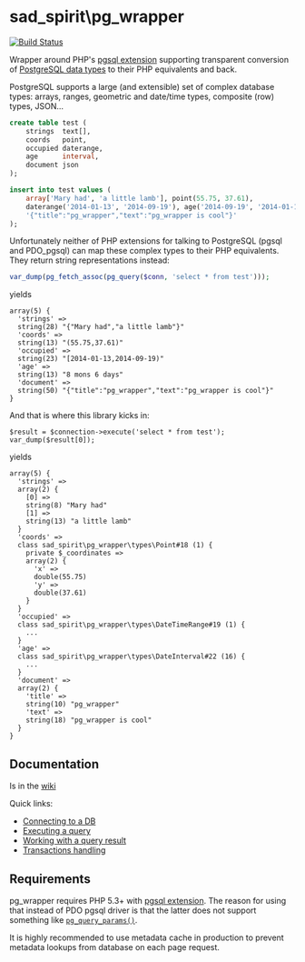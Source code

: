 # sad_spirit\pg_wrapper

[![Build Status](https://travis-ci.org/sad-spirit/pg-wrapper.svg?branch=master)](https://travis-ci.org/sad-spirit/pg-wrapper)

Wrapper around PHP's [pgsql extension] supporting transparent conversion of [PostgreSQL data types] to their PHP equivalents and back.

PostgreSQL supports a large (and extensible) set of complex database types: arrays, ranges, geometric and date/time
types, composite (row) types, JSON...

```SQL
create table test (
    strings  text[],
    coords   point,
    occupied daterange,
    age      interval,
    document json
);

insert into test values (
    array['Mary had', 'a little lamb'], point(55.75, 37.61),
    daterange('2014-01-13', '2014-09-19'), age('2014-09-19', '2014-01-13'),
    '{"title":"pg_wrapper","text":"pg_wrapper is cool"}'
);
```

Unfortunately neither of PHP extensions for talking to PostgreSQL (pgsql and PDO_pgsql) can map these complex
types to their PHP equivalents. They return string representations instead:

```PHP
var_dump(pg_fetch_assoc(pg_query($conn, 'select * from test')));
```
yields
```
array(5) {
  'strings' =>
  string(28) "{"Mary had","a little lamb"}"
  'coords' =>
  string(13) "(55.75,37.61)"
  'occupied' =>
  string(23) "[2014-01-13,2014-09-19)"
  'age' =>
  string(13) "8 mons 6 days"
  'document' =>
  string(50) "{"title":"pg_wrapper","text":"pg_wrapper is cool"}"
}
```

And that is where this library kicks in:
```
$result = $connection->execute('select * from test');
var_dump($result[0]);
```
yields
```
array(5) {
  'strings' =>
  array(2) {
    [0] =>
    string(8) "Mary had"
    [1] =>
    string(13) "a little lamb"
  }
  'coords' =>
  class sad_spirit\pg_wrapper\types\Point#18 (1) {
    private $_coordinates =>
    array(2) {
      'x' =>
      double(55.75)
      'y' =>
      double(37.61)
    }
  }
  'occupied' =>
  class sad_spirit\pg_wrapper\types\DateTimeRange#19 (1) {
    ...
  }
  'age' =>
  class sad_spirit\pg_wrapper\types\DateInterval#22 (16) {
    ...
  }
  'document' =>
  array(2) {
    'title' =>
    string(10) "pg_wrapper"
    'text' =>
    string(18) "pg_wrapper is cool"
  }
}
```

## Documentation

Is in the [wiki](https://github.com/sad-spirit/pg-wrapper/wiki)

Quick links:

* [Connecting to a DB](https://github.com/sad-spirit/pg-wrapper/wiki/connecting)<br />
* [Executing a query](https://github.com/sad-spirit/pg-wrapper/wiki/query)<br />
* [Working with a query result](https://github.com/sad-spirit/pg-wrapper/wiki/result)<br />
* [Transactions handling](https://github.com/sad-spirit/pg-wrapper/wiki/transactions)<br />


## Requirements

pg_wrapper requires PHP 5.3+ with [pgsql extension].
The reason for using that instead of PDO pgsql driver is that the latter does not support something like
[`pg_query_params()`](http://php.net/manual/en/function.pg-query-params.php).

It is highly recommended to use metadata cache in production to prevent metadata lookups from database on each
page request.

[pgsql extension]: (http://php.net/manual/en/book.pgsql.php)
[PostgreSQL data types]: (https://www.postgresql.org/docs/current/datatype.html)